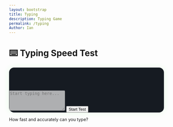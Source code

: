 ```yaml
---
layout: bootstrap
title: Typing
description: Typing Game
permalink: /typing
Author: Ian
---
```


<div class="container text-center p-5">
  <h1 class="mb-4 text-success">⌨️ Typing Speed Test</h1>

  <div class="card game-card p-4 mx-auto" style="max-width: 800px;">
    <p id="prompt" class="mb-3 fs-5" style="min-height: 60px;"></p>
    <textarea id="inputBox" class="form-control bg-dark text-light" rows="4" placeholder="Start typing here..." disabled></textarea>
    <button id="startTypingBtn" class="btn btn-success mt-3">Start Test</button>
    <p class="mt-3 score" id="typingStats"></p>
  </div>

  <p class="mt-4 text-muted">How fast and accurately can you type?</p>
</div>

<style>
  .game-card {
    background-color: #161b22;
    border: none;
    border-radius: 1rem;
    box-shadow: 0 0 20px rgba(0,255,0,0.1);
  }
  textarea:disabled {
    cursor: not-allowed;
  }
</style>

<script>
  const promptText = [
    "The quick brown fox jumps over the lazy dog.",
    "Typing fast requires practice and focus.",
    "JavaScript powers interactive web experiences.",
    "Code is like humor. When you have to explain it, it’s bad.",
    "Success in programming comes from persistence and curiosity."
  ];

  const promptEl = document.getElementById('prompt');
  const inputBox = document.getElementById('inputBox');
  const stats = document.getElementById('typingStats');
  const startBtn = document.getElementById('startTypingBtn');

  let currentPrompt = "";
  let startTime = 0;
  let ended = false;

  function startTypingTest() {
    // Choose random sentence
    currentPrompt = promptText[Math.floor(Math.random() * promptText.length)];
    promptEl.textContent = currentPrompt;

    // Reset
    inputBox.value = "";
    inputBox.disabled = false;
    inputBox.focus();
    stats.textContent = "";
    ended = false;
    startTime = 0;

    // Timer starts on first key
    inputBox.addEventListener('keydown', startOnFirstKey, { once: true });
  }

  function startOnFirstKey() {
    startTime = new Date().getTime();

    // Detect when done
    inputBox.addEventListener('input', () => {
      if (ended) return;

      const typed = inputBox.value;
      if (typed.endsWith('.') && typed.trim() === currentPrompt) {
        const endTime = new Date().getTime();
        ended = true;
        calculateStats(typed, endTime);
      }
    });
  }

  function calculateStats(typed, endTime) {
    const timeTaken = (endTime - startTime) / 1000; // seconds
    const words = currentPrompt.split(" ").length;
    const wpm = Math.round((words / timeTaken) * 60);

    let correct = 0;
    for (let i = 0; i < typed.length; i++) {
      if (typed[i] === currentPrompt[i]) correct++;
    }
    const accuracy = Math.round((correct / currentPrompt.length) * 100);

    stats.innerHTML = `🏁 Time: ${timeTaken.toFixed(2)}s &nbsp;&nbsp; 📈 WPM: ${wpm} &nbsp;&nbsp; 🎯 Accuracy: ${accuracy}%`;
    inputBox.disabled = true;
  }

  startBtn.addEventListener('click', startTypingTest);
</script>
